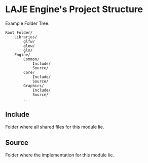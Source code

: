 # LAJE Engine's Project Structure
Example Folder Tree: 
```
Root Folder/  
    Libraries/
        glfw/
        glew/
        glm/
    Engine/
        Common/  
            Include/  
            Source/
		Core/
            Include/
			Source/
        Graphics/
            Include/
            Source/
        ...
```

## Include
Folder where all shared files for this module lie.
## Source
Folder where the implementation for this module lie.